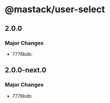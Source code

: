 # @mastack/user-select

## 2.0.0

### Major Changes

- 7776bdb:

## 2.0.0-next.0

### Major Changes

- 7776bdb:
